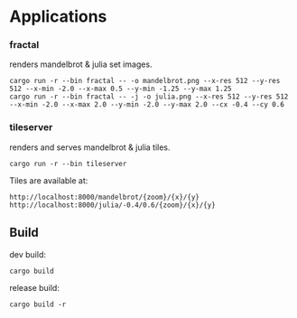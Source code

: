 # Applications

### fractal
renders mandelbrot & julia set images.
```
cargo run -r --bin fractal -- -o mandelbrot.png --x-res 512 --y-res 512 --x-min -2.0 --x-max 0.5 --y-min -1.25 --y-max 1.25
cargo run -r --bin fractal -- -j -o julia.png --x-res 512 --y-res 512 --x-min -2.0 --x-max 2.0 --y-min -2.0 --y-max 2.0 --cx -0.4 --cy 0.6
```

### tileserver
renders and serves mandelbrot & julia tiles.
```
cargo run -r --bin tileserver
```

Tiles are available at:
```
http://localhost:8000/mandelbrot/{zoom}/{x}/{y}
http://localhost:8000/julia/-0.4/0.6/{zoom}/{x}/{y}
```

## Build
dev build:
```
cargo build
```

release build:
```
cargo build -r
```
